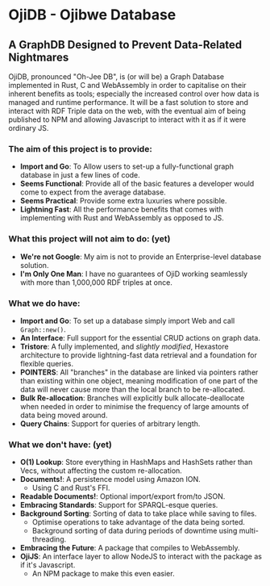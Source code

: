 # OjiDB - Ojibwe Database
## A GraphDB Designed to Prevent Data-Related Nightmares

OjiDB, pronounced "Oh-Jee DB", is (or will be) a Graph Database implemented in Rust, C and WebAssembly in order to capitalise on their inherent benefits as tools; especially the increased control over how data is managed and runtime performance. It will be a fast solution to store and interact with RDF Triple data on the web, with the eventual aim of being published to NPM and allowing Javascript to interact with it as if it were ordinary JS.

### The aim of this project is to provide: 
 - **Import and Go**: To Allow users to set-up a fully-functional graph database in just a few lines of code.
 - **Seems Functional**: Provide all of the basic features a developer would come to expect from the average database.
 - **Seems Practical**: Provide some extra luxuries where possible.
 - **Lightning Fast**: All the performance benefits that comes with implementing with Rust and WebAssembly as opposed to JS.

### What this project will not aim to do: (yet)
 - **We're not Google**: My aim is not to provide an Enterprise-level database solution.
 - **I'm Only One Man**: I have no guarantees of OjiD working seamlessly with more than 1,000,000 RDF triples at once.

### What we do have: 
 - **Import and Go**: To set up a database simply import Web and call `Graph::new()`.
 - **An Interface**: Full support for the essential CRUD actions on graph data.
 - **Tristore**: A fully implemented, and *slightly modified*, Hexastore architecture to provide lightning-fast data retrieval and a foundation for flexible queries.
 - **POINTERS**: All "branches" in the database are linked via pointers rather than existing within one object, meaning modification of one part of the data will never cause more than the local branch to be re-allocated.
 - **Bulk Re-allocation**: Branches will explicitly bulk allocate-deallocate when needed in order to minimise the frequency of large amounts of data being moved around.
 - **Query Chains**: Support for queries of arbitrary length.

### What we don't have: (yet)
 - **O(1) Lookup**: Store everything in HashMaps and HashSets rather than Vecs, without affecting the custom re-allocation.
 - **Documents!**: A persistence model using Amazon ION. 
   - Using C and Rust's FFI.
 - **Readable Documents!**: Optional import/export from/to JSON.
 - **Embracing Standards**: Support for SPARQL-esque queries.
 - **Background Sorting**: Sorting of data to take place while saving to files.
   - Optimise operations to take advantage of the data being sorted.
   - Background sorting of data during periods of downtime using multi-threading.
 - **Embracing the Future**: A package that compiles to WebAssembly.
 - **OjiJS**: An interface layer to allow NodeJS to interact with the package as if it's Javascript.
   - An NPM package to make this even easier.
